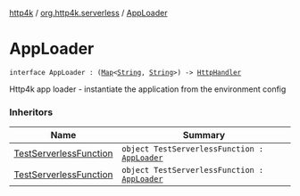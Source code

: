 [http4k](../index.md) / [org.http4k.serverless](index.md) / [AppLoader](./-app-loader.md)

# AppLoader

`interface AppLoader : (`[`Map`](https://kotlinlang.org/api/latest/jvm/stdlib/kotlin.collections/-map/index.html)`<`[`String`](https://kotlinlang.org/api/latest/jvm/stdlib/kotlin/-string/index.html)`, `[`String`](https://kotlinlang.org/api/latest/jvm/stdlib/kotlin/-string/index.html)`>) -> `[`HttpHandler`](../org.http4k.core/-http-handler.md)

Http4k app loader - instantiate the application from the environment config

### Inheritors

| Name | Summary |
|---|---|
| [TestServerlessFunction](../org.http4k.serverless.lambda/-test-serverless-function/index.md) | `object TestServerlessFunction : `[`AppLoader`](./-app-loader.md) |
| [TestServerlessFunction](../org.http4k.serverless.openwhisk/-test-serverless-function/index.md) | `object TestServerlessFunction : `[`AppLoader`](./-app-loader.md) |
